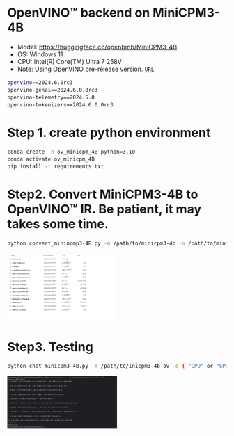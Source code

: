 # OpenVINO™ backend on MiniCPM3-4B
* Model: https://huggingface.co/openbmb/MiniCPM3-4B
* OS: Windows 11
* CPU: Intel(R) Core(TM) Ultra 7 258V
* Note: Using OpenVINO pre-release version. [`URL`](https://storage.openvinotoolkit.org/wheels/pre-release/)
``` sh
openvino==2024.6.0rc3
openvino-genai==2024.6.0.0rc3
openvino-telemetry==2024.5.0
openvino-tokenizers==2024.6.0.0rc3
```

# Step 1. create python environment

``` sh
conda create -n ov_minicpm_4B python=3.10
conda activate ov_minicpm_4B
pip install -r requirements.txt
```

# Step2. Convert MiniCPM3-4B to OpenVINO™ IR. Be patient, it may takes some time.
``` sh
python convert_minincmp3-4B.py -m /path/to/minicpm3-4b -o /path/to/minicpm3-4b_ov
```
<img src="./images/1.png" width="50%"></img>
# Step3. Testing
``` sh
python chat_minicpm3-4B.py -m /path/to/inicpm3-4b_ov -d ( "CPU" or "GPU")
```
<img src="./images/2.png" width="50%"></img>
